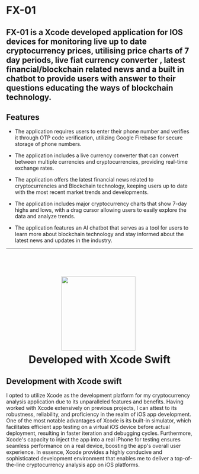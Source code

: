 # FX-01
FX-01 is a Xcode developed application for IOS devices for monitoring live up to date cryptocurrency prices, utilising price charts of 7 day periods, live fiat currency converter , latest financial/blockchain related news and a built in chatbot to provide users with answer to their questions educating the ways of blockchain technology.
 -------------------------   
## Features

- The application requires users to enter their phone number and verifies it through OTP code verification, utilizing Google Firebase for secure storage of phone numbers.

- The application includes a live currency converter that can convert between multiple currencies and cryptocurrencies, providing real-time exchange rates.

- The application offers the latest financial news related to cryptocurrencies and Blockchain technology, keeping users up to date with the most recent market trends and developments.

- The application includes major cryptocurrency charts that show 7-day highs and lows, with a drag cursor allowing users to easily explore the data and analyze trends.

- The application features an AI chatbot that serves as a tool for users to learn more about blockchain technology and stay informed about the latest news and updates in the industry.

-------------

<h1 align="center">
  <br>
  <a href="http://www.amitmerchant.com/electron-markdownify"><img src="https://developer.apple.com/assets/elements/icons/xcode-12/xcode-12-96x96_2x.png" width="200"></a>
  <div style="display: inline-block;">

  </div>
  <br>
  Developed with Xcode Swift
  <br>
</h1>


## Development with Xcode swift 

I opted to utilize Xcode as the development platform for my cryptocurrency analysis application due to its unparalleled features and benefits. Having worked with Xcode extensively on previous projects, I can attest to its robustness, reliability, and proficiency in the realm of iOS app development. One of the most notable advantages of Xcode is its built-in simulator, which facilitates efficient app testing on a virtual iOS device before actual deployment, resulting in faster iteration and debugging cycles. Furthermore, Xcode's capacity to inject the app into a real iPhone for testing ensures seamless performance on a real device, boosting the app's overall user experience. In essence, Xcode provides a highly conducive and sophisticated development environment that enables me to deliver a top-of-the-line cryptocurrency analysis app on iOS platforms.


